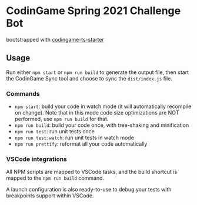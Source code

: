 # CodinGame Spring 2021 Challenge Bot

bootstrapped with [codingame-ts-starter](https://github.com/sinedied/codingame-ts-starter)

## Usage

Run either `npm start` or `npm run build` to generate the output file, then start the CodinGame Sync tool and choose to sync the `dist/index.js` file.

### Commands

- `npm start`: build your code in watch mode (it will automatically recompile on change).
  Note that in this mode code size optimizations are NOT performed, use `npm run build` for that.
- `npm run build`: build your code once, with tree-shaking and minification
- `npm run test`: run unit tests once
- `npm run test:watch`: run unit tests in watch mode
- `npm run prettify`: reformat all your code automatically

### VSCode integrations

All NPM scripts are mapped to VSCode tasks, and the build shortcut is mapped to the `npm run build` command.

A launch configuration is also ready-to-use to debug your tests with breakpoints support within VSCode.
